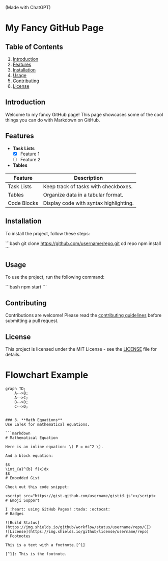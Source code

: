 (Made with ChatGPT)

# My Fancy GitHub Page

## Table of Contents
1. [Introduction](#introduction)
2. [Features](#features)
3. [Installation](#installation)
4. [Usage](#usage)
5. [Contributing](#contributing)
6. [License](#license)

## Introduction
Welcome to my fancy GitHub page! This page showcases some of the cool things you can do with Markdown on GitHub.

## Features
- **Task Lists**
  - [x] Feature 1
  - [ ] Feature 2

- **Tables**

| Feature       | Description                            |
|---------------|----------------------------------------|
| Task Lists    | Keep track of tasks with checkboxes.   |
| Tables        | Organize data in a tabular format.     |
| Code Blocks   | Display code with syntax highlighting. |

## Installation
To install the project, follow these steps:

\```bash
git clone https://github.com/username/repo.git
cd repo
npm install
\```

## Usage
To use the project, run the following command:

\```bash
npm start
\```

## Contributing
Contributions are welcome! Please read the [contributing guidelines](CONTRIBUTING.md) before submitting a pull request.

## License
This project is licensed under the MIT License - see the [LICENSE](LICENSE) file for details.

# Flowchart Example

```mermaid
graph TD;
    A-->B;
    A-->C;
    B-->D;
    C-->D;


### 3. **Math Equations**
Use LaTeX for mathematical equations.

```markdown
# Mathematical Equation

Here is an inline equation: \( E = mc^2 \).

And a block equation:

$$
\int_{a}^{b} f(x)dx
$$
# Embedded Gist

Check out this code snippet:

<script src="https://gist.github.com/username/gistid.js"></script>
# Emoji Support

I :heart: using GitHub Pages! :tada: :octocat:
# Badges

![Build Status](https://img.shields.io/github/workflow/status/username/repo/CI)
![License](https://img.shields.io/github/license/username/repo)
# Footnotes

This is a text with a footnote.[^1]

[^1]: This is the footnote.
